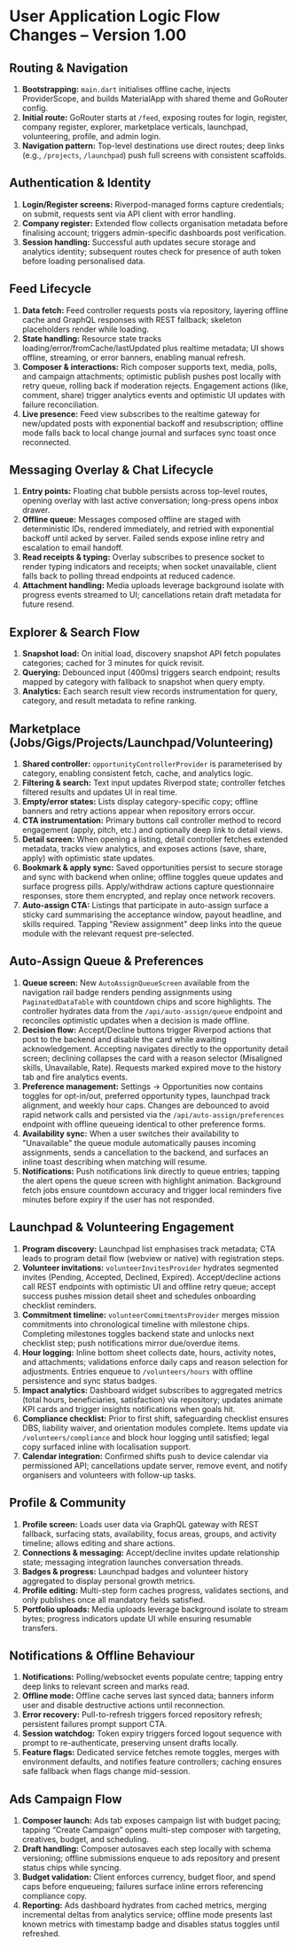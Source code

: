 # User Application Logic Flow Changes – Version 1.00

## Routing & Navigation
1. **Bootstrapping:** `main.dart` initialises offline cache, injects ProviderScope, and builds MaterialApp with shared theme and GoRouter config.
2. **Initial route:** GoRouter starts at `/feed`, exposing routes for login, register, company register, explorer, marketplace verticals, launchpad, volunteering, profile, and admin login.
3. **Navigation pattern:** Top-level destinations use direct routes; deep links (e.g., `/projects`, `/launchpad`) push full screens with consistent scaffolds.

## Authentication & Identity
1. **Login/Register screens:** Riverpod-managed forms capture credentials; on submit, requests sent via API client with error handling.
2. **Company register:** Extended flow collects organisation metadata before finalising account; triggers admin-specific dashboards post verification.
3. **Session handling:** Successful auth updates secure storage and analytics identity; subsequent routes check for presence of auth token before loading personalised data.

## Feed Lifecycle
1. **Data fetch:** Feed controller requests posts via repository, layering offline cache and GraphQL responses with REST fallback; skeleton placeholders render while loading.
2. **State handling:** Resource state tracks loading/error/fromCache/lastUpdated plus realtime metadata; UI shows offline, streaming, or error banners, enabling manual refresh.
3. **Composer & interactions:** Rich composer supports text, media, polls, and campaign attachments; optimistic publish pushes post locally with retry queue, rolling back if moderation rejects. Engagement actions (like, comment, share) trigger analytics events and optimistic UI updates with failure reconciliation.
4. **Live presence:** Feed view subscribes to the realtime gateway for new/updated posts with exponential backoff and resubscription; offline mode falls back to local change journal and surfaces sync toast once reconnected.

## Messaging Overlay & Chat Lifecycle
1. **Entry points:** Floating chat bubble persists across top-level routes, opening overlay with last active conversation; long-press opens inbox drawer.
2. **Offline queue:** Messages composed offline are staged with deterministic IDs, rendered immediately, and retried with exponential backoff until acked by server. Failed sends expose inline retry and escalation to email handoff.
3. **Read receipts & typing:** Overlay subscribes to presence socket to render typing indicators and receipts; when socket unavailable, client falls back to polling thread endpoints at reduced cadence.
4. **Attachment handling:** Media uploads leverage background isolate with progress events streamed to UI; cancellations retain draft metadata for future resend.

## Explorer & Search Flow
1. **Snapshot load:** On initial load, discovery snapshot API fetch populates categories; cached for 3 minutes for quick revisit.
2. **Querying:** Debounced input (400ms) triggers search endpoint; results mapped by category with fallback to snapshot when query empty.
3. **Analytics:** Each search result view records instrumentation for query, category, and result metadata to refine ranking.

## Marketplace (Jobs/Gigs/Projects/Launchpad/Volunteering)
1. **Shared controller:** `opportunityControllerProvider` is parameterised by category, enabling consistent fetch, cache, and analytics logic.
2. **Filtering & search:** Text input updates Riverpod state; controller fetches filtered results and updates UI in real time.
3. **Empty/error states:** Lists display category-specific copy; offline banners and retry actions appear when repository errors occur.
4. **CTA instrumentation:** Primary buttons call controller method to record engagement (apply, pitch, etc.) and optionally deep link to detail views.
5. **Detail screen:** When opening a listing, detail controller fetches extended metadata, tracks view analytics, and exposes actions (save, share, apply) with optimistic state updates.
6. **Bookmark & apply sync:** Saved opportunities persist to secure storage and sync with backend when online; offline toggles queue updates and surface progress pills. Apply/withdraw actions capture questionnaire responses, store them encrypted, and replay once network recovers.
7. **Auto-assign CTA:** Listings that participate in auto-assign surface a sticky card summarising the acceptance window, payout headline, and skills required. Tapping "Review assignment" deep links into the queue module with the relevant request pre-selected.

## Auto-Assign Queue & Preferences
1. **Queue screen:** New `AutoAssignQueueScreen` available from the navigation rail badge renders pending assignments using `PaginatedDataTable` with countdown chips and score highlights. The controller hydrates data from the `/api/auto-assign/queue` endpoint and reconciles optimistic updates when a decision is made offline.
2. **Decision flow:** Accept/Decline buttons trigger Riverpod actions that post to the backend and disable the card while awaiting acknowledgement. Accepting navigates directly to the opportunity detail screen; declining collapses the card with a reason selector (Misaligned skills, Unavailable, Rate). Requests marked expired move to the history tab and fire analytics events.
3. **Preference management:** Settings → Opportunities now contains toggles for opt-in/out, preferred opportunity types, launchpad track alignment, and weekly hour caps. Changes are debounced to avoid rapid network calls and persisted via the `/api/auto-assign/preferences` endpoint with offline queueing identical to other preference forms.
4. **Availability sync:** When a user switches their availability to "Unavailable" the queue module automatically pauses incoming assignments, sends a cancellation to the backend, and surfaces an inline toast describing when matching will resume.
5. **Notifications:** Push notifications link directly to queue entries; tapping the alert opens the queue screen with highlight animation. Background fetch jobs ensure countdown accuracy and trigger local reminders five minutes before expiry if the user has not responded.

## Launchpad & Volunteering Engagement
1. **Program discovery:** Launchpad list emphasises track metadata; CTA leads to program detail flow (webview or native) with registration steps.
2. **Volunteer invitations:** `volunteerInvitesProvider` hydrates segmented invites (Pending, Accepted, Declined, Expired). Accept/decline actions call REST endpoints with optimistic UI and offline retry queue; accept success pushes mission detail sheet and schedules onboarding checklist reminders.
3. **Commitment timeline:** `volunteerCommitmentsProvider` merges mission commitments into chronological timeline with milestone chips. Completing milestones toggles backend state and unlocks next checklist step; push notifications mirror due/overdue items.
4. **Hour logging:** Inline bottom sheet collects date, hours, activity notes, and attachments; validations enforce daily caps and reason selection for adjustments. Entries enqueue to `/volunteers/hours` with offline persistence and sync status badges.
5. **Impact analytics:** Dashboard widget subscribes to aggregated metrics (total hours, beneficiaries, satisfaction) via repository; updates animate KPI cards and trigger insights notifications when goals hit.
6. **Compliance checklist:** Prior to first shift, safeguarding checklist ensures DBS, liability waiver, and orientation modules complete. Items update via `/volunteers/compliance` and block hour logging until satisfied; legal copy surfaced inline with localisation support.
7. **Calendar integration:** Confirmed shifts push to device calendar via permissioned API; cancellations update server, remove event, and notify organisers and volunteers with follow-up tasks.

## Profile & Community
1. **Profile screen:** Loads user data via GraphQL gateway with REST fallback, surfacing stats, availability, focus areas, groups, and activity timeline; allows editing and share actions.
2. **Connections & messaging:** Accept/decline invites update relationship state; messaging integration launches conversation threads.
3. **Badges & progress:** Launchpad badges and volunteer history aggregated to display personal growth metrics.
4. **Profile editing:** Multi-step form caches progress, validates sections, and only publishes once all mandatory fields satisfied.
5. **Portfolio uploads:** Media uploads leverage background isolate to stream bytes; progress indicators update UI while ensuring resumable transfers.

## Notifications & Offline Behaviour
1. **Notifications:** Polling/websocket events populate centre; tapping entry deep links to relevant screen and marks read.
2. **Offline mode:** Offline cache serves last synced data; banners inform user and disable destructive actions until reconnection.
3. **Error recovery:** Pull-to-refresh triggers forced repository refresh; persistent failures prompt support CTA.
4. **Session watchdog:** Token expiry triggers forced logout sequence with prompt to re-authenticate, preserving unsent drafts locally.
5. **Feature flags:** Dedicated service fetches remote toggles, merges with environment defaults, and notifies feature controllers; caching ensures safe fallback when flags change mid-session.

## Ads Campaign Flow
1. **Composer launch:** Ads tab exposes campaign list with budget pacing; tapping “Create Campaign” opens multi-step composer with targeting, creatives, budget, and scheduling.
2. **Draft handling:** Composer autosaves each step locally with schema versioning; offline submissions enqueue to ads repository and present status chips while syncing.
3. **Budget validation:** Client enforces currency, budget floor, and spend caps before enqueueing; failures surface inline errors referencing compliance copy.
4. **Reporting:** Ads dashboard hydrates from cached metrics, merging incremental deltas from analytics service; offline mode presents last known metrics with timestamp badge and disables status toggles until refreshed.
